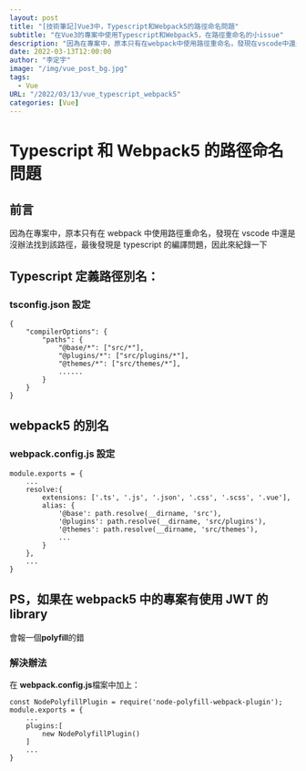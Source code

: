 ```yaml
---
layout: post
title: "[技術筆記]Vue3中，Typescript和Webpack5的路徑命名問題"
subtitle: "在Vue3的專案中使用Typescript和Webpack5，在路徑重命名的小issue"
description: "因為在專案中，原本只有在webpack中使用路徑重命名，發現在vscode中還是沒辦法找到該路徑，最後發現是typescript的編譯問題，因此來紀錄一下"
date: 2022-03-13T12:00:00
author: "李定宇"
image: "/img/vue_post_bg.jpg"
tags:
  - Vue
URL: "/2022/03/13/vue_typescript_webpack5"
categories: [Vue]
---
```


# Typescript 和 Webpack5 的路徑命名問題

## 前言

因為在專案中，原本只有在 webpack 中使用路徑重命名，發現在 vscode 中還是沒辦法找到該路徑，最後發現是 typescript 的編譯問題，因此來紀錄一下

## Typescript 定義路徑別名：

### tsconfig.json 設定

```
{
    "compilerOptions": {
		"paths": {
			"@base/*": ["src/*"],
			"@plugins/*": ["src/plugins/*"],
			"@themes/*": ["src/themes/*"],
			......
		}
	}
}
```

## webpack5 的別名

### webpack.config.js 設定

```
module.exports = {
	...
	resolve:{
		extensions: ['.ts', '.js', '.json', '.css', '.scss', '.vue'],
		alias: {
			'@base': path.resolve(__dirname, 'src'),
			'@plugins': path.resolve(__dirname, 'src/plugins'),
			'@themes': path.resolve(__dirname, 'src/themes'),
			...
		}
	},
	...
}
```

## PS，如果在 webpack5 中的專案有使用 JWT 的 library

會報一個**polyfill**的錯

### 解決辦法

在 **webpack.config.js**檔案中加上：

```
const NodePolyfillPlugin = require('node-polyfill-webpack-plugin');
module.exports = {
	...
	plugins:[
		new NodePolyfillPlugin()
	]
	...
}
```
